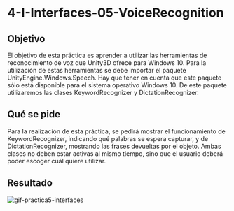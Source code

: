 # 4-I-Interfaces-05-VoiceRecognition
## Objetivo 
El objetivo de esta práctica es aprender a utilizar las herramientas de
reconocimiento de voz que Unity3D ofrece para Windows 10. Para la utilización de estas
herramientas se debe importar el paquete UnityEngine.Windows.Speech. Hay que tener en
cuenta que este paquete sólo está disponible para el sistema operativo Windows 10.
De este paquete utilizaremos las clases KeywordRecognizer y DictationRecognizer.

## Qué se pide
Para la realización de esta práctica, se pedirá mostrar el funcionamiento de
KeywordRecognizer, indicando qué palabras se espera capturar, y de DictationRecognizer,
mostrando las frases devueltas por el objeto. Ambas clases no deben estar activas al mismo
tiempo, sino que el usuario deberá poder escoger cuál quiere utilizar.

## Resultado
![gif-practica5-interfaces](https://user-images.githubusercontent.com/72818703/143350430-dfcf6e1f-d6b4-45c9-93eb-94f7755a96da.gif)
